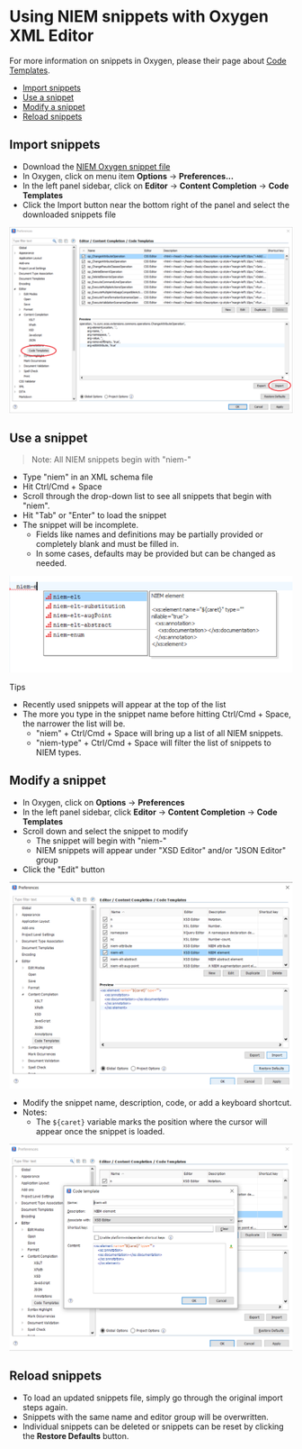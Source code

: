 
# Using NIEM snippets with Oxygen XML Editor

For more information on snippets in Oxygen, please their page about [Code Templates](https://www.oxygenxml.com/doc/versions/23.0/ug-editor/topics/code-templates-x-editing2.html).

- [Import snippets](#import-snippets)
- [Use a snippet](#use-a-snippet)
- [Modify a snippet](#modify-a-snippet)
- [Reload snippets](#reload-snippets)

## Import snippets

- Download the [NIEM Oxygen snippet file](niem-snippets-oxygen.xml)
- In Oxygen, click on menu item **Options** -> **Preferences...**
- In the left panel sidebar, click on **Editor** -> **Content Completion** -> **Code Templates**
- Click the Import button near the bottom right of the panel and select the downloaded snippets file

![Importing snippets](images/import.png)

## Use a snippet

> Note: All NIEM snippets begin with "niem-"

- Type "niem" in an XML schema file
- Hit Ctrl/Cmd + Space
- Scroll through the drop-down list to see all snippets that begin with "niem".
- Hit "Tab" or "Enter" to load the snippet
- The snippet will be incomplete.
  - Fields like names and definitions may be partially provided or completely blank and must be filled in.
  - In some cases, defaults may be provided but can be changed as needed.

![Selecting a snippet](images/select.png)

Tips

- Recently used snippets will appear at the top of the list
- The more you type in the snippet name before hitting Ctrl/Cmd + Space, the narrower the list will be.
  - "niem" + Ctrl/Cmd + Space will bring up a list of all NIEM snippets.
  - "niem-type" + Ctrl/Cmd + Space will filter the list of snippets to NIEM types.

## Modify a snippet

- In Oxygen, click on **Options** -> **Preferences**
- In the left panel sidebar, click **Editor** -> **Content Completion** -> **Code Templates**
- Scroll down and select the snippet to modify
  - The snippet will begin with "niem-"
  - NIEM snippets will appear under "XSD Editor" and/or "JSON Editor" group
- Click the "Edit" button

![View snippets](images/view.png)

- Modify the snippet name, description, code, or add a keyboard shortcut.
- Notes:
  - The `${caret}` variable marks the position where the cursor will appear once the snippet is loaded.

![Edit a snippet](images/edit.png)

## Reload snippets

- To load an updated snippets file, simply go through the original import steps again.
- Snippets with the same name and editor group will be overwritten.
- Individual snippets can be deleted or snippets can be reset by clicking the **Restore Defaults** button.
